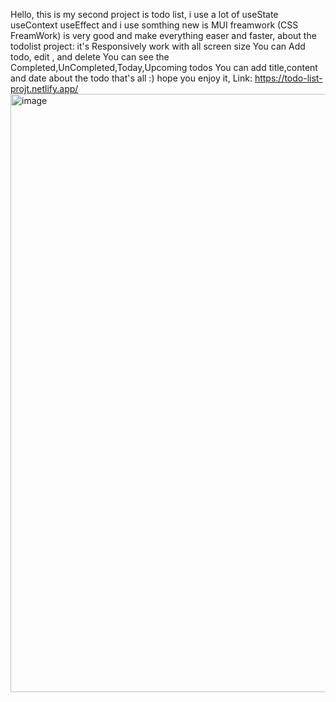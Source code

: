 Hello,
this is my second project is todo list, i use a lot of useState useContext useEffect and i use somthing new is MUI freamwork (CSS FreamWork) is very good and make everything easer and faster,
about the todolist project:
it's Responsively work with all screen size 
You can Add todo, edit , and delete 
You can see the Completed,UnCompleted,Today,Upcoming todos
You can add title,content and date about the todo
that's all :) hope you enjoy it,
Link: https://todo-list-projt.netlify.app/
<img width="1910" height="957" alt="image" src="https://github.com/user-attachments/assets/841e5705-03bc-4def-a610-33d3b1d75803" />

